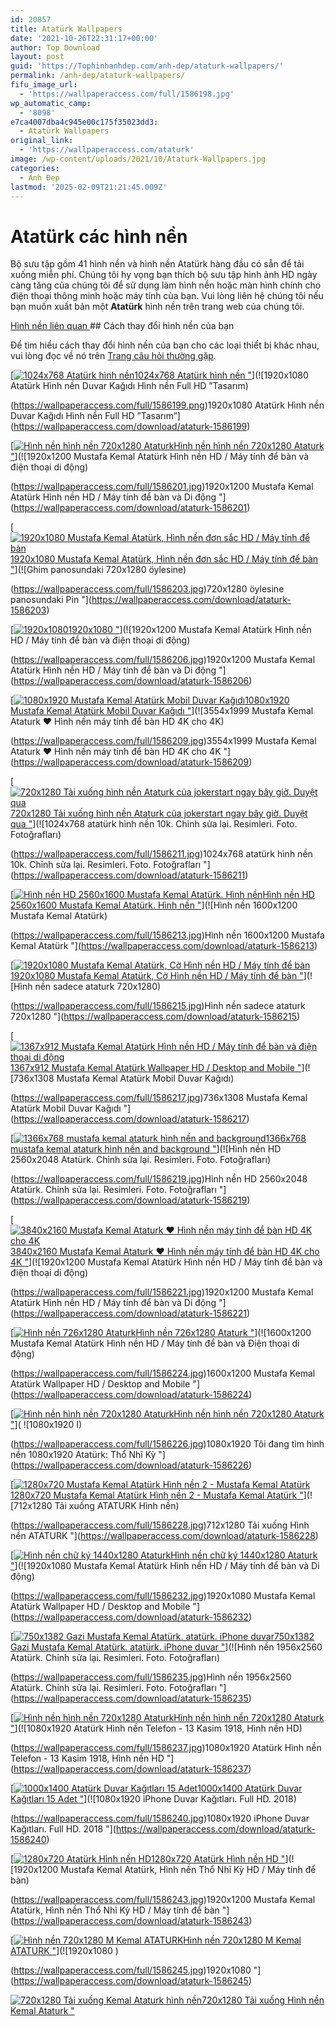 ```yaml
---
id: 20857
title: Atatürk Wallpapers
date: '2021-10-26T22:31:17+00:00'
author: Top Download
layout: post
guid: 'https://Tophinhanhdep.com/anh-dep/ataturk-wallpapers/'
permalink: /anh-dep/ataturk-wallpapers/
fifu_image_url:
  - 'https://wallpaperaccess.com/full/1586198.jpg'
wp_automatic_camp:
  - '8098'
e7ca4007dba4c945e00c175f35023dd3:
  - Atatürk Wallpapers
original_link:
  - 'https://wallpaperaccess.com/ataturk'
image: /wp-content/uploads/2021/10/Ataturk-Wallpapers.jpg
categories:
  - Ảnh Đẹp
lastmod: '2025-02-09T21:21:45.009Z'
---
```

# Atatürk các hình nền

Bộ sưu tập gồm 41 hình nền và hình nền Atatürk hàng đầu có sẵn để tải xuống miễn phí. Chúng tôi hy vọng bạn thích bộ sưu tập hình ảnh HD ngày càng tăng của chúng tôi để sử dụng làm hình nền hoặc màn hình chính cho điện thoại thông minh hoặc máy tính của bạn. Vui lòng liên hệ chúng tôi nếu bạn muốn xuất bản một **Atatürk** hình nền trên trang web của chúng tôi.

[Hình nền liên quan ](#related) ## Cách thay đổi hình nền của bạn

Để tìm hiểu cách thay đổi hình nền của bạn cho các loại thiết bị khác nhau, vui lòng đọc về nó trên [Trang câu hỏi thường gặp](https://tophinhanhdep.com/faq/).

  
[[![1024x768 Atatürk hình nền](https://wallpaperaccess.com/full/1586198.jpg)1024x768 Atatürk hình nền "](https://wallpaperaccess.com/download/ataturk-1586198)](![1920x1080 Atatürk Hình nền Duvar Kağıdı Hình nền Full HD ”Tasarım)

(https://wallpaperaccess.com/full/1586199.png)1920x1080 Atatürk Hình nền Duvar Kağıdı Hình nền Full HD ”Tasarım”](https://wallpaperaccess.com/download/ataturk-1586199)

[[![Hình nền hình nền 720x1280 Ataturk](https://wallpaperaccess.com/full/1586200.jpg)Hình nền hình nền 720x1280 Ataturk "](https://wallpaperaccess.com/download/ataturk-1586200)](![1920x1200 Mustafa Kemal Atatürk Hình nền HD / Máy tính để bàn và điện thoại di động)

(https://wallpaperaccess.com/full/1586201.jpg)1920x1200 Mustafa Kemal Atatürk Hình nền HD / Máy tính để bàn và Di động "](https://wallpaperaccess.com/download/ataturk-1586201)

[[![1920x1080 Mustafa Kemal Atatürk, Hình nền đơn sắc HD / Máy tính để bàn](https://wallpaperaccess.com/full/1586202.jpg)1920x1080 Mustafa Kemal Atatürk, Hình nền đơn sắc HD / Máy tính để bàn "](https://wallpaperaccess.com/download/ataturk-1586202)](![Ghim panosundaki 720x1280 öylesine)

(https://wallpaperaccess.com/full/1586203.jpg)720x1280 öylesine panosundaki Pin "](https://wallpaperaccess.com/download/ataturk-1586203)

[[![1920x1080 ](https://wallpaperaccess.com/full/1586204.jpg)1920x1080 "](https://wallpaperaccess.com/download/ataturk-1586204)](![1920x1200 Mustafa Kemal Atatürk Hình nền HD / Máy tính để bàn và điện thoại di động)

(https://wallpaperaccess.com/full/1586206.jpg)1920x1200 Mustafa Kemal Atatürk Hình nền HD / Máy tính để bàn và Di động "](https://wallpaperaccess.com/download/ataturk-1586206)

[[![1080x1920 Mustafa Kemal Atatürk Mobil Duvar Kağıdı](https://wallpaperaccess.com/full/1586207.jpg)1080x1920 Mustafa Kemal Atatürk Mobil Duvar Kağıdı "](https://wallpaperaccess.com/download/ataturk-1586207)](![3554x1999 Mustafa Kemal Ataturk ❤ Hình nền máy tính để bàn HD 4K cho 4K)

(https://wallpaperaccess.com/full/1586209.jpg)3554x1999 Mustafa Kemal Ataturk ❤ Hình nền máy tính để bàn HD 4K cho 4K "](https://wallpaperaccess.com/download/ataturk-1586209)

[[![720x1280 Tải xuống hình nền Ataturk của jokerstart ngay bây giờ.  Duyệt qua](https://wallpaperaccess.com/full/1586210.jpg)720x1280 Tải xuống hình nền Ataturk của jokerstart ngay bây giờ. Duyệt qua "](https://wallpaperaccess.com/download/ataturk-1586210)](![1024x768 atatürk hình nền 10k.  Chỉnh sửa lại.  Resimleri.  Foto.  Fotoğrafları)

(https://wallpaperaccess.com/full/1586211.jpg)1024x768 atatürk hình nền 10k. Chỉnh sửa lại. Resimleri. Foto. Fotoğrafları "](https://wallpaperaccess.com/download/ataturk-1586211)

[[![Hình nền HD 2560x1600 Mustafa Kemal Atatürk.  Hình nền](https://wallpaperaccess.com/full/1586212.jpg)Hình nền HD 2560x1600 Mustafa Kemal Atatürk. Hình nền "](https://wallpaperaccess.com/download/ataturk-1586212)](![Hình nền 1600x1200 Mustafa Kemal Atatürk)

(https://wallpaperaccess.com/full/1586213.jpg)Hình nền 1600x1200 Mustafa Kemal Atatürk "](https://wallpaperaccess.com/download/ataturk-1586213)

[[![1920x1080 Mustafa Kemal Atatürk, Cờ Hình nền HD / Máy tính để bàn](https://wallpaperaccess.com/full/1586214.jpg)1920x1080 Mustafa Kemal Atatürk, Cờ Hình nền HD / Máy tính để bàn "](https://wallpaperaccess.com/download/ataturk-1586214)](![Hình nền sadece ataturk 720x1280)

(https://wallpaperaccess.com/full/1586215.jpg)Hình nền sadece ataturk 720x1280 "](https://wallpaperaccess.com/download/ataturk-1586215)

[[![1367x912 Mustafa Kemal Atatürk Hình nền HD / Máy tính để bàn và điện thoại di động](https://wallpaperaccess.com/full/1586216.jpg)1367x912 Mustafa Kemal Atatürk Wallpaper HD / Desktop and Mobile "](https://wallpaperaccess.com/download/ataturk-1586216)](![736x1308 Mustafa Kemal Atatürk Mobil Duvar Kağıdı)

(https://wallpaperaccess.com/full/1586217.jpg)736x1308 Mustafa Kemal Atatürk Mobil Duvar Kağıdı "](https://wallpaperaccess.com/download/ataturk-1586217)

[[![1366x768 mustafa kemal ataturk hình nền and background](https://wallpaperaccess.com/full/1586218.jpg)1366x768 mustafa kemal ataturk hình nền and background "](https://wallpaperaccess.com/download/ataturk-1586218)](![Hình nền HD 2560x2048 Atatürk.  Chỉnh sửa lại.  Resimleri.  Foto.  Fotoğrafları)

(https://wallpaperaccess.com/full/1586219.jpg)Hình nền HD 2560x2048 Atatürk. Chỉnh sửa lại. Resimleri. Foto. Fotoğrafları "](https://wallpaperaccess.com/download/ataturk-1586219)

[[![3840x2160 Mustafa Kemal Ataturk ❤ Hình nền máy tính để bàn HD 4K cho 4K](https://wallpaperaccess.com/full/1586220.jpg)3840x2160 Mustafa Kemal Ataturk ❤ Hình nền máy tính để bàn HD 4K cho 4K "](https://wallpaperaccess.com/download/ataturk-1586220)](![1920x1200 Mustafa Kemal Atatürk Hình nền HD / Máy tính để bàn và điện thoại di động)

(https://wallpaperaccess.com/full/1586221.jpg)1920x1200 Mustafa Kemal Atatürk Hình nền HD / Máy tính để bàn và Di động "](https://wallpaperaccess.com/download/ataturk-1586221)

[[![Hình nền 726x1280 Ataturk](https://wallpaperaccess.com/full/1586222.jpg)Hình nền 726x1280 Ataturk "](https://wallpaperaccess.com/download/ataturk-1586222)](![1600x1200 Mustafa Kemal Atatürk Hình nền HD / Máy tính để bàn và Điện thoại di động)

(https://wallpaperaccess.com/full/1586224.jpg)1600x1200 Mustafa Kemal Atatürk Wallpaper HD / Desktop and Mobile "](https://wallpaperaccess.com/download/ataturk-1586224)

[[![Hình nền hình nền 720x1280 Ataturk](https://wallpaperaccess.com/full/1586225.jpg)Hình nền hình nền 720x1280 Ataturk "](https://wallpaperaccess.com/download/ataturk-1586225)]( ![1080x1920 I)

(https://wallpaperaccess.com/full/1586226.jpg)1080x1920 Tôi đang tìm hình nền 1080x1920 Atatürk: Thổ Nhĩ Kỳ "](https://wallpaperaccess.com/download/ataturk-1586226)

[[![1280x720 Mustafa Kemal Atatürk Hình nền 2 - Mustafa Kemal Atatürk](https://wallpaperaccess.com/full/1586227.jpg)1280x720 Mustafa Kemal Atatürk Hình nền 2 - Mustafa Kemal Atatürk "](https://wallpaperaccess.com/download/ataturk-1586227)](![712x1280 Tải xuống ATATURK Hình nền)

(https://wallpaperaccess.com/full/1586228.jpg)712x1280 Tải xuống Hình nền ATATURK "](https://wallpaperaccess.com/download/ataturk-1586228)

[[![Hình nền chữ ký 1440x1280 Ataturk](https://wallpaperaccess.com/full/1586230.jpg)Hình nền chữ ký 1440x1280 Ataturk "](https://wallpaperaccess.com/download/ataturk-1586230)](![1920x1080 Mustafa Kemal Atatürk Hình nền HD / Máy tính để bàn và Di động)

(https://wallpaperaccess.com/full/1586232.jpg)1920x1080 Mustafa Kemal Atatürk Wallpaper HD / Desktop and Mobile "](https://wallpaperaccess.com/download/ataturk-1586232)

[[![750x1382 Gazi Mustafa Kemal Atatürk.  atatürk.  iPhone duvar](https://wallpaperaccess.com/full/1586233.jpg)750x1382 Gazi Mustafa Kemal Atatürk. atatürk. iPhone duvar "](https://wallpaperaccess.com/download/ataturk-1586233)](![Hình nền 1956x2560 Atatürk.  Chỉnh sửa lại.  Resimleri.  Foto.  Fotoğrafları)

(https://wallpaperaccess.com/full/1586235.jpg)Hình nền 1956x2560 Atatürk. Chỉnh sửa lại. Resimleri. Foto. Fotoğrafları "](https://wallpaperaccess.com/download/ataturk-1586235)

[[![Hình nền hình nền 720x1280 Ataturk](https://wallpaperaccess.com/full/1586236.jpg)Hình nền hình nền 720x1280 Ataturk "](https://wallpaperaccess.com/download/ataturk-1586236)](![1080x1920 Atatürk Hình nền Telefon - 13 Kasim 1918, Hình nền HD)

(https://wallpaperaccess.com/full/1586237.jpg)1080x1920 Atatürk Hình nền Telefon - 13 Kasim 1918, Hình nền HD "](https://wallpaperaccess.com/download/ataturk-1586237)

[[![1000x1400 Atatürk Duvar Kağıtları 15 Adet](https://wallpaperaccess.com/full/1586239.jpg)1000x1400 Atatürk Duvar Kağıtları 15 Adet "](https://wallpaperaccess.com/download/ataturk-1586239)](![1080x1920 iPhone Duvar Kağıtları.  Full HD.  2018)

(https://wallpaperaccess.com/full/1586240.jpg)1080x1920 iPhone Duvar Kağıtları. Full HD. 2018 "](https://wallpaperaccess.com/download/ataturk-1586240)

[[![1280x720 Atatürk Hình nền HD](https://wallpaperaccess.com/full/1586241.jpg)1280x720 Atatürk Hình nền HD "](https://wallpaperaccess.com/download/ataturk-1586241)](![1920x1200 Mustafa Kemal Atatürk, Hình nền Thổ Nhĩ Kỳ HD / Máy tính để bàn)

(https://wallpaperaccess.com/full/1586243.jpg)1920x1200 Mustafa Kemal Atatürk, Hình nền Thổ Nhĩ Kỳ HD / Máy tính để bàn "](https://wallpaperaccess.com/download/ataturk-1586243)

[[![Hình nền 720x1280 M Kemal ATATURK](https://wallpaperaccess.com/full/1586244.jpg)Hình nền 720x1280 M Kemal ATATURK "](https://wallpaperaccess.com/download/ataturk-1586244)](![1920x1080 )

(https://wallpaperaccess.com/full/1586245.jpg)1920x1080 "](https://wallpaperaccess.com/download/ataturk-1586245)

[![720x1280 Tải xuống Kemal Ataturk hình nền](https://wallpaperaccess.com/full/1586246.jpg)720x1280 Tải xuống Hình nền Kemal Ataturk "](https://wallpaperaccess.com/download/ataturk-1586246)

